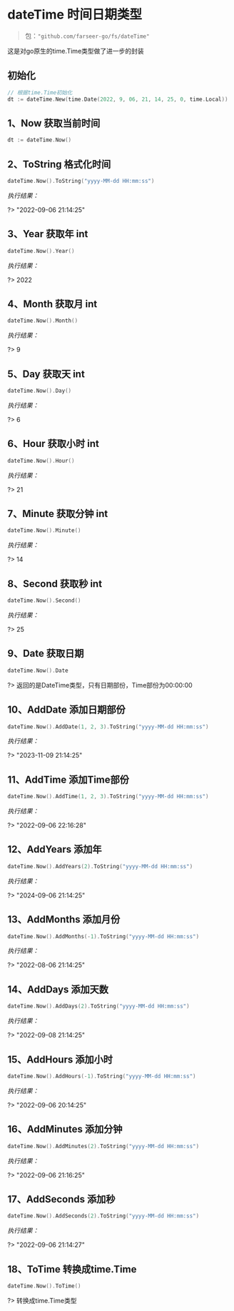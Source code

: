 # dateTime 时间日期类型
> 包：`"github.com/farseer-go/fs/dateTime"`

这是对go原生的time.Time类型做了进一步的封装

## 初始化
```go
// 根据time.Time初始化
dt := dateTime.New(time.Date(2022, 9, 06, 21, 14, 25, 0, time.Local))
```

## 1、Now 获取当前时间
```go
dt := dateTime.Now()
```

## 2、ToString 格式化时间
```go
dateTime.Now().ToString("yyyy-MM-dd HH:mm:ss")
```
_执行结果：_

?> "2022-09-06 21:14:25"

## 3、Year 获取年 int
```go
dateTime.Now().Year()
```
_执行结果：_

?> 2022

## 4、Month 获取月 int
```go
dateTime.Now().Month()
```
_执行结果：_

?> 9

## 5、Day 获取天 int
```go
dateTime.Now().Day()
```
_执行结果：_

?> 6

## 6、Hour 获取小时 int
```go
dateTime.Now().Hour()
```
_执行结果：_

?> 21

## 7、Minute 获取分钟 int
```go
dateTime.Now().Minute()
```
_执行结果：_

?> 14

## 8、Second 获取秒 int
```go
dateTime.Now().Second()
```
_执行结果：_

?> 25

## 9、Date 获取日期
```go
dateTime.Now().Date
```

?> 返回的是DateTime类型，只有日期部份，Time部份为00:00:00

## 10、AddDate 添加日期部份
```go
dateTime.Now().AddDate(1, 2, 3).ToString("yyyy-MM-dd HH:mm:ss")
```
_执行结果：_

?> "2023-11-09 21:14:25"

## 11、AddTime 添加Time部份
```go
dateTime.Now().AddTime(1, 2, 3).ToString("yyyy-MM-dd HH:mm:ss")
```
_执行结果：_

?> "2022-09-06 22:16:28"

## 12、AddYears 添加年
```go
dateTime.Now().AddYears(2).ToString("yyyy-MM-dd HH:mm:ss")
```
_执行结果：_

?> "2024-09-06 21:14:25"

## 13、AddMonths 添加月份
```go
dateTime.Now().AddMonths(-1).ToString("yyyy-MM-dd HH:mm:ss")
```
_执行结果：_

?> "2022-08-06 21:14:25"

## 14、AddDays 添加天数
```go
dateTime.Now().AddDays(2).ToString("yyyy-MM-dd HH:mm:ss")
```
_执行结果：_

?> "2022-09-08 21:14:25"

## 15、AddHours 添加小时
```go
dateTime.Now().AddHours(-1).ToString("yyyy-MM-dd HH:mm:ss")
```
_执行结果：_

?> "2022-09-06 20:14:25"

## 16、AddMinutes 添加分钟
```go
dateTime.Now().AddMinutes(2).ToString("yyyy-MM-dd HH:mm:ss")
```
_执行结果：_

?> "2022-09-06 21:16:25"

## 17、AddSeconds 添加秒
```go
dateTime.Now().AddSeconds(2).ToString("yyyy-MM-dd HH:mm:ss")
```
_执行结果：_

?> "2022-09-06 21:14:27"

## 18、ToTime  转换成time.Time
```go
dateTime.Now().ToTime()
```

?> 转换成time.Time类型
